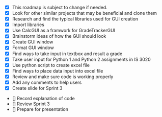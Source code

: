 - [x] This roadmap is subject to change if needed.
- [x] Look for other similar projects that may be beneficial and clone them
- [x] Research and find the typical libraries used for GUI creation
- [x] Import libraries
- [x] Use CalcGUI as a framwork for GradeTrackerGUI
- [x] Brainstorm ideas of how the GUI should look
- [x] Create GUI window
- [x] Format GUI window
-[x] Find ways to take input in textbox and result a grade
- [x] Take user input for Python 1 and Python 2 assignments in IS 3020
-[x] Use python script to create excel file
- [x] Find ways to place data input into excel file
- [x] Review and make sure code is working properly 
- [x] Add any comments to help users
- [x] Create slide for Sprint 3
- [] Record explanation of code
- [] Review Sprint 3
- [] Prepare for presentation
